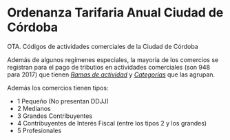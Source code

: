 # Ordenanza Tarifaria Anual Ciudad de Córdoba

OTA. Códigos de actividades comerciales de la Ciudad de Córdoba

Además de algunos regímenes especiales, la mayoría de los comercios se registran para el pago de tributios en actividades comerciales (son 948 para 2017) que tienen [_Ramas de actividad_](datos/RamasDeActividad-2017.csv) y [_Categorías_](datos/CategoriasDeActividad-2017.csv) que las agrupan.  

Además los comercios tienen tipos:

 - 1 Pequeño (No presentan DDJJ)
 - 2 Medianos
 - 3 Grandes Contribuyentes
 - 4 Contribuyentes de Interés Fiscal (entre los tipos 2 y los grandes)
 - 5 Profesionales
